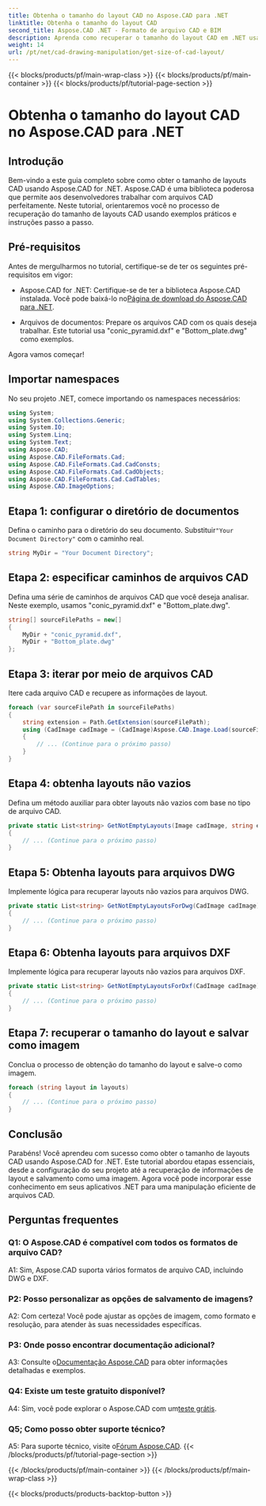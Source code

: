 ```yaml
---
title: Obtenha o tamanho do layout CAD no Aspose.CAD para .NET
linktitle: Obtenha o tamanho do layout CAD
second_title: Aspose.CAD .NET - Formato de arquivo CAD e BIM
description: Aprenda como recuperar o tamanho do layout CAD em .NET usando Aspose.CAD. Siga nosso guia passo a passo para manipulação eficiente de arquivos CAD.
weight: 14
url: /pt/net/cad-drawing-manipulation/get-size-of-cad-layout/
---
```


{{< blocks/products/pf/main-wrap-class >}}
{{< blocks/products/pf/main-container >}}
{{< blocks/products/pf/tutorial-page-section >}}

# Obtenha o tamanho do layout CAD no Aspose.CAD para .NET

## Introdução

Bem-vindo a este guia completo sobre como obter o tamanho de layouts CAD usando Aspose.CAD for .NET. Aspose.CAD é uma biblioteca poderosa que permite aos desenvolvedores trabalhar com arquivos CAD perfeitamente. Neste tutorial, orientaremos você no processo de recuperação do tamanho de layouts CAD usando exemplos práticos e instruções passo a passo.

## Pré-requisitos

Antes de mergulharmos no tutorial, certifique-se de ter os seguintes pré-requisitos em vigor:

-  Aspose.CAD for .NET: Certifique-se de ter a biblioteca Aspose.CAD instalada. Você pode baixá-lo no[Página de download do Aspose.CAD para .NET](https://releases.aspose.com/cad/net/).

- Arquivos de documentos: Prepare os arquivos CAD com os quais deseja trabalhar. Este tutorial usa "conic_pyramid.dxf" e "Bottom_plate.dwg" como exemplos.

Agora vamos começar!

## Importar namespaces

No seu projeto .NET, comece importando os namespaces necessários:

```csharp
using System;
using System.Collections.Generic;
using System.IO;
using System.Linq;
using System.Text;
using Aspose.CAD;
using Aspose.CAD.FileFormats.Cad;
using Aspose.CAD.FileFormats.Cad.CadConsts;
using Aspose.CAD.FileFormats.Cad.CadObjects;
using Aspose.CAD.FileFormats.Cad.CadTables;
using Aspose.CAD.ImageOptions;
```

## Etapa 1: configurar o diretório de documentos

 Defina o caminho para o diretório do seu documento. Substituir`"Your Document Directory"` com o caminho real.

```csharp
string MyDir = "Your Document Directory";
```

## Etapa 2: especificar caminhos de arquivos CAD

Defina uma série de caminhos de arquivos CAD que você deseja analisar. Neste exemplo, usamos "conic_pyramid.dxf" e "Bottom_plate.dwg".

```csharp
string[] sourceFilePaths = new[]
{
    MyDir + "conic_pyramid.dxf",
    MyDir + "Bottom_plate.dwg"
};
```

## Etapa 3: iterar por meio de arquivos CAD

Itere cada arquivo CAD e recupere as informações de layout.

```csharp
foreach (var sourceFilePath in sourceFilePaths)
{
    string extension = Path.GetExtension(sourceFilePath);
    using (CadImage cadImage = (CadImage)Aspose.CAD.Image.Load(sourceFilePath))
    {
        // ... (Continue para o próximo passo)
    }
}
```

## Etapa 4: obtenha layouts não vazios

Defina um método auxiliar para obter layouts não vazios com base no tipo de arquivo CAD.

```csharp
private static List<string> GetNotEmptyLayouts(Image cadImage, string extension)
{
    // ... (Continue para o próximo passo)
}
```

## Etapa 5: Obtenha layouts para arquivos DWG

Implemente lógica para recuperar layouts não vazios para arquivos DWG.

```csharp
private static List<string> GetNotEmptyLayoutsForDwg(CadImage cadImage)
{
    // ... (Continue para o próximo passo)
}
```

## Etapa 6: Obtenha layouts para arquivos DXF

Implemente lógica para recuperar layouts não vazios para arquivos DXF.

```csharp
private static List<string> GetNotEmptyLayoutsForDxf(CadImage cadImage)
{
    // ... (Continue para o próximo passo)
}
```

## Etapa 7: recuperar o tamanho do layout e salvar como imagem

Conclua o processo de obtenção do tamanho do layout e salve-o como imagem.

```csharp
foreach (string layout in layouts)
{
    // ... (Continue para o próximo passo)
}
```

## Conclusão

Parabéns! Você aprendeu com sucesso como obter o tamanho de layouts CAD usando Aspose.CAD for .NET. Este tutorial abordou etapas essenciais, desde a configuração do seu projeto até a recuperação de informações de layout e salvamento como uma imagem. Agora você pode incorporar esse conhecimento em seus aplicativos .NET para uma manipulação eficiente de arquivos CAD.

## Perguntas frequentes

### Q1: O Aspose.CAD é compatível com todos os formatos de arquivo CAD?

A1: Sim, Aspose.CAD suporta vários formatos de arquivo CAD, incluindo DWG e DXF.

### P2: Posso personalizar as opções de salvamento de imagens?

A2: Com certeza! Você pode ajustar as opções de imagem, como formato e resolução, para atender às suas necessidades específicas.

### P3: Onde posso encontrar documentação adicional?

 A3: Consulte o[Documentação Aspose.CAD](https://reference.aspose.com/cad/net/) para obter informações detalhadas e exemplos.

### Q4: Existe um teste gratuito disponível?

 A4: Sim, você pode explorar o Aspose.CAD com um[teste grátis](https://releases.aspose.com/).

### Q5; Como posso obter suporte técnico?

 A5: Para suporte técnico, visite o[Fórum Aspose.CAD](https://forum.aspose.com/c/cad/19).
{{< /blocks/products/pf/tutorial-page-section >}}

{{< /blocks/products/pf/main-container >}}
{{< /blocks/products/pf/main-wrap-class >}}

{{< blocks/products/products-backtop-button >}}
